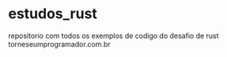 # estudos_rust
repositorio com todos os exemplos de codigo do desafio de rust torneseumprogramador.com.br
